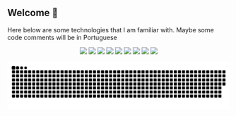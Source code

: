 ###
<h2>Welcome 👋</h2>
<p>Here below are some technologies that I am familiar with. Maybe some code comments will be in Portuguese</p>
<div align="center"> 
  <img width=6% src="https://cdn.jsdelivr.net/gh/devicons/devicon/icons/nodejs/nodejs-original-wordmark.svg" />
  <img width=6% src="https://cdn.jsdelivr.net/gh/devicons/devicon/icons/html5/html5-plain-wordmark.svg" />
  <img width=6% src="https://cdn.jsdelivr.net/gh/devicons/devicon/icons/css3/css3-plain-wordmark.svg" />
  <img width=6% src="https://cdn.jsdelivr.net/gh/devicons/devicon/icons/javascript/javascript-original.svg" />
  <img width=6% src="https://cdn.jsdelivr.net/gh/devicons/devicon/icons/react/react-original.svg" />
  <img width=6% src="https://cdn.jsdelivr.net/gh/devicons/devicon/icons/redux/redux-original.svg" />
  <img width=6% src="https://cdn.jsdelivr.net/gh/devicons/devicon/icons/python/python-original-wordmark.svg" />
  <img width=6% src="https://cdn.jsdelivr.net/gh/devicons/devicon/icons/vscode/vscode-original.svg" />
  <img width=6%  src="https://cdn.jsdelivr.net/gh/devicons/devicon/icons/mysql/mysql-original.svg" />
</div>
 
  ![Snake animation](https://github.com/olucaslevi/olucaslevi/blob/output/github-contribution-grid-snake.svg)
 

